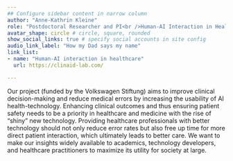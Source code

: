 ```yaml
---
## Configure sidebar content in narrow column
author: "Anne-Kathrin Kleine"
role: "Postdoctoral Researcher and PI<br />Human-AI Interaction in Healthcare<br />LMU Munich"
avatar_shape: circle # circle, square, rounded
show_social_links: true # specify social accounts in site config
audio_link_label: "How my Dad says my name"
link_list:
- name: "Human-AI interaction in healthcare"
  url: https://clinaid-lab.com/

---
```


Our project (funded by the Volkswagen Stiftung) aims to improve clinical decision-making and reduce medical errors by increasing the usability of AI health-technology. Enhancing clinical outcomes and thus ensuring patient safety needs to be a priority in healthcare and medicine with the rise of “shiny” new technology. Providing healthcare professionals with better technology should not only reduce error rates but also free up time for more direct patient interaction, which ultimately leads to better care. We want to make our insights widely available to academics, technology developers, and healthcare practitioners to maximize its utility for society at large.

